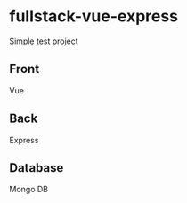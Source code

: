 # fullstack-vue-express

Simple test project

## Front

Vue

## Back

Express

## Database

Mongo DB

